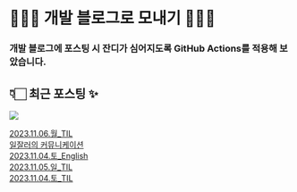 # 👩🏻‍🌾 개발 블로그로 모내기 🌱🌳✨

### 개발 블로그에 포스팅 시 잔디가 심어지도록 GitHub Actions를 적용해 보았습니다.

## 👇🏻 최근 포스팅 ✨
<p>
    <a href="https://herlang.tistory.com"><img src="https://img.shields.io/badge/Blog-FF5722?style=flat-square&logo=Blogger&logoColor=white"/></a><br>
</p>

<a href=https://herlang.tistory.com/entry/20231106%EC%9B%94TIL>2023.11.06.월_TIL</a></br><a href=https://herlang.tistory.com/entry/%F0%9F%97%A3%EF%B8%8F%EC%9D%BC%EC%9E%98%EB%9F%AC%EC%9D%98-%EC%BB%A4%EB%AE%A4%EB%8B%88%EC%BC%80%EC%9D%B4%EC%85%98> ️일잘러의 커뮤니케이션</a></br><a href=https://herlang.tistory.com/entry/20231104%ED%86%A0English>2023.11.04.토_English</a></br><a href=https://herlang.tistory.com/entry/20231105%EC%9D%BCTIL-1>2023.11.05.일_TIL</a></br><a href=https://herlang.tistory.com/entry/20231104%ED%86%A0TIL>2023.11.04.토_TIL</a></br>